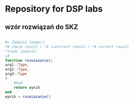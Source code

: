 # Repository for DSP labs

## wzór rozwiązań do SKZ

```jl

#= Zadanie [numer]:
?# check result / !# incorrect result / *# correct result
"treść zadania"
=#
function rozwiazanie(;
arg1::Type,
arg2::Type,
arg3::Type
)
    #kod
    return wynik
end
wynik = rozwiazanie()
```

